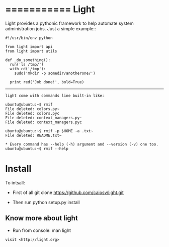 ===========
  Light
===========

Light provides a pythonic framework to help automate system administration jobs.
Just a simple example::
    
    #!/usr/bin/env python

    from light import api
    from light import utils

    def _do_something():
      run('ls /tmp/')
      with cd('/tmp'):
        sudo('mkdir -p somedir/anotherone/')
      
      print red('Job done!', bold=True)

-----------------------------------------------------

    light come with commands line built-in like:
    
    ubuntu@ubuntu:~$ rmif
    File deleted: colors.py~
    File deleted: colors.pyc
    File deleted: context_managers.py~
    File deleted: context_managers.pyc
    
    ubuntu@ubuntu:~$ rmif -p $HOME -a .txt~
    File deleted: README.txt~
    
    * Every command has --help (-h) argument and --version (-v) one too.
    ubuntu@ubuntu:~$ rmif --help


Install
=========

To intsall:

* First of all git clone https://github.com/caiosv/light.git

* Then run python setup.py install

Know more about light
-------------

* Run from console: man light

`visit <http://light.org>`
